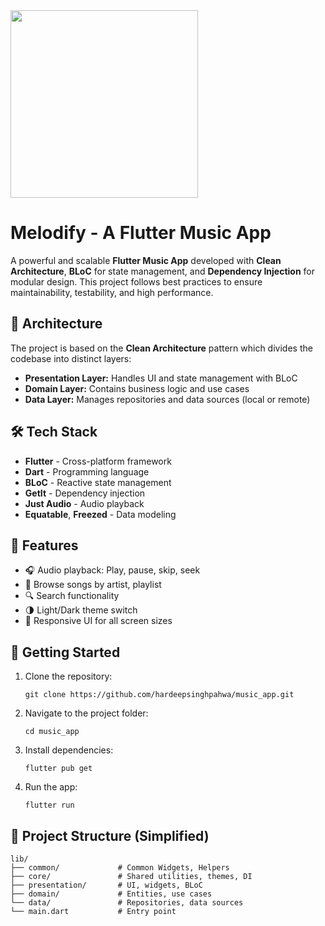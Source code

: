 <img src="https://firebasestorage.googleapis.com/v0/b/tastyrecipeapp.appspot.com/o/logo%20trimmed.png?alt=media&token=206ee3ae-7354-428d-a214-ac540d0156f3" width="300">

<h1>Melodify - A Flutter Music App</h1>

<p>
  A powerful and scalable <strong>Flutter Music App</strong> developed with <strong>Clean Architecture</strong>, 
  <strong>BLoC</strong> for state management, and <strong>Dependency Injection</strong> for modular design. 
  This project follows best practices to ensure maintainability, testability, and high performance.
</p>

<h2>🧱 Architecture</h2>

<p>
  The project is based on the <strong>Clean Architecture</strong> pattern which divides the codebase into distinct layers:
</p>

<ul>
  <li><strong>Presentation Layer:</strong> Handles UI and state management with BLoC</li>
  <li><strong>Domain Layer:</strong> Contains business logic and use cases</li>
  <li><strong>Data Layer:</strong> Manages repositories and data sources (local or remote)</li>
</ul>

<h2>🛠️ Tech Stack</h2>

<ul>
  <li><strong>Flutter</strong> - Cross-platform framework</li>
  <li><strong>Dart</strong> - Programming language</li>
  <li><strong>BLoC</strong> - Reactive state management</li>
  <li><strong>GetIt</strong> - Dependency injection</li>
  <li><strong>Just Audio</strong> - Audio playback</li>
  <li><strong>Equatable</strong>, <strong>Freezed</strong> - Data modeling</li>
</ul>

<h2>📱 Features</h2>

<ul>
  <li>🎧 Audio playback: Play, pause, skip, seek</li>
  <li>📁 Browse songs by artist, playlist</li>
  <li>🔍 Search functionality</li>
  <li>🌗 Light/Dark theme switch</li>
  <li>📶 Responsive UI for all screen sizes</li>
</ul>

<h2>🚀 Getting Started</h2>

<ol>
  <li>Clone the repository:</li>
  <pre><code>git clone https://github.com/hardeepsinghpahwa/music_app.git</code></pre>
  
  <li>Navigate to the project folder:</li>
  <pre><code>cd music_app</code></pre>
  
  <li>Install dependencies:</li>
  <pre><code>flutter pub get</code></pre>
  
  <li>Run the app:</li>
  <pre><code>flutter run</code></pre>
</ol>

<h2>📂 Project Structure (Simplified)</h2>

<pre><code>lib/
├── common/             # Common Widgets, Helpers
├── core/               # Shared utilities, themes, DI
├── presentation/       # UI, widgets, BLoC
├── domain/             # Entities, use cases
└── data/               # Repositories, data sources
└── main.dart           # Entry point
</code></pre>

